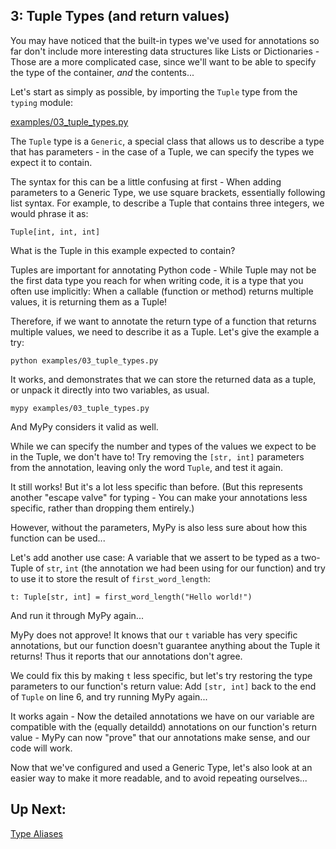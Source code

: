 ## 3: Tuple Types (and return values)

You may have noticed that the built-in types we've used for annotations so far don't include more interesting data structures like Lists or Dictionaries - Those are a more complicated case, since we'll want to be able to specify the type of the container, _and_ the contents...

Let's start as simply as possible, by importing the `Tuple` type from the `typing` module:

[examples/03_tuple_types.py](https://github.com/pluralsight/intro-to-python-typing/blob/master/examples/03_tuple_types.py)

The `Tuple` type is a `Generic`, a special class that allows us to describe a type that has parameters - in the case of a Tuple, we can specify the types we expect it to contain.

The syntax for this can be a little confusing at first - When adding parameters to a Generic Type, we use square brackets, essentially following list syntax. For example, to describe a Tuple that contains three integers, we would phrase it as:

```
Tuple[int, int, int]
```

What is the Tuple in this example expected to contain?

Tuples are important for annotating Python code - While Tuple may not be the first data type you reach for when writing code, it is a type that you often use implicitly: When a callable (function or method) returns multiple values, it is returning them as a Tuple!

Therefore, if we want to annotate the return type of a function that returns multiple values, we need to describe it as a Tuple. Let's give the example a try:

```
python examples/03_tuple_types.py
```

It works, and demonstrates that we can store the returned data as a tuple, or unpack it directly into two variables, as usual.

```
mypy examples/03_tuple_types.py
```

And MyPy considers it valid as well.

While we can specify the number and types of the values we expect to be in the Tuple, we don't have to! Try removing the `[str, int]` parameters from the annotation, leaving only the word `Tuple`, and test it again.

It still works! But it's a lot less specific than before. (But this represents another "escape valve" for typing - You can make your annotations less specific, rather than dropping them entirely.)

However, without the parameters, MyPy is also less sure about how this function can be used...

Let's add another use case: A variable that we assert to be typed as a two-Tuple of `str`, `int` (the annotation we had been using for our function) and try to use it to store the result of `first_word_length`:

```
t: Tuple[str, int] = first_word_length("Hello world!")
```

And run it through MyPy again...

MyPy does not approve! It knows that our `t` variable has very specific annotations, but our function doesn't guarantee anything about the Tuple it returns! Thus it reports that our annotations don't agree.

We could fix this by making `t` less specific, but let's try restoring the type parameters to our function's return value: Add `[str, int]` back to the end of `Tuple` on line 6, and try running MyPy again...

It works again - Now the detailed annotations we have on our variable are compatible with the (equally detaildd) annotations on our function's return value - MyPy can now "prove" that our annotations make sense, and our code will work.

Now that we've configured and used a Generic Type, let's also look at an easier way to make it more readable, and to avoid repeating ourselves...

## Up Next:

[Type Aliases](https://github.com/pluralsight/intro-to-python-typing/blob/master/tutorials/04_type_aliases.md)
